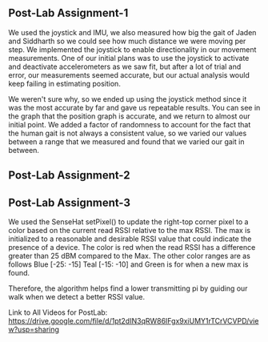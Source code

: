 ## Post-Lab Assignment-1

We used the joystick and IMU, we also measured how big the gait of Jaden and Siddharth so we could see how much distance we were moving per step. We implemented the joystick to enable directionality in our movement measurements. One of our initial plans was to use the joystick to activate and deactivate accelerometers as we saw fit, but after a lot of trial and error, our measurements seemed accurate, but our actual analysis would keep failing in estimating position. 

We weren't sure why, so we ended up using the joystick method since it was the most accurate by far and gave us repeatable results. You can see in the graph that the position graph is accurate, and we return to almost our initial point. We added a factor of randomness to account for the fact that the human gait is not always a consistent value, so we varied our values between a range that we measured and found that we varied our gait in between. 


## Post-Lab Assignment-2





## Post-Lab Assignment-3

We used the SenseHat setPixel() to update the right-top corner pixel to a color based on the current read RSSI relative to the max RSSI. The max is initialized to a reasonable and desirable RSSI value that could indicate the presence of a device. The color is red when the read RSSI has a difference greater than 25 dBM compared to the Max. The other color ranges are as follows Blue [-25: -15] Teal [-15: -10] and Green is for when a new max is found. 

Therefore, the algorithm helps find a lower transmitting pi by guiding our walk when we detect a better RSSI value.


Link to All Videos for PostLab: https://drive.google.com/file/d/1pt2dIN3qRW86IFgx9xiUMY1rTCrVCVPD/view?usp=sharing
